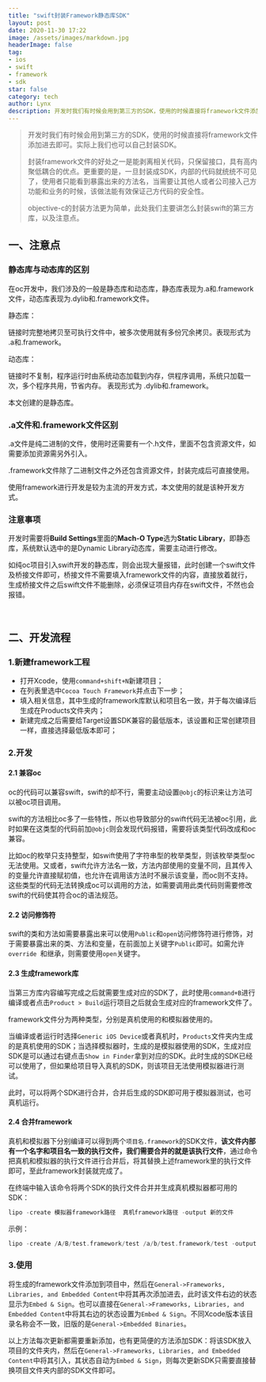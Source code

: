 ```yaml
---
title: "swift封装Framework静态库SDK"
layout: post
date: 2020-11-30 17:22
image: /assets/images/markdown.jpg
headerImage: false
tag:
- ios
- swift
- framework
- sdk
star: false
category: tech
author: Lynx
description: 开发时我们有时候会用到第三方的SDK，使用的时候直接将framework文件添加进去即可。实际上我们也可以自己封装SDK。
---
```




> 开发时我们有时候会用到第三方的SDK，使用的时候直接将framework文件添加进去即可。实际上我们也可以自己封装SDK。
>
> 封装framework文件的好处之一是能剥离相关代码，只保留接口，具有高内聚低耦合的优点。更重要的是，一旦封装成SDK，内部的代码就统统不可见了，使用者只能看到暴露出来的方法名，当需要让其他人或者公司接入己方功能和业务的时候，该做法能有效保证己方代码的安全性。
>
> objective-c的封装方法更为简单，此处我们主要讲怎么封装swift的第三方库，以及注意点。



## 一、注意点

### 静态库与动态库的区别

在oc开发中，我们涉及的一般是静态库和动态库，静态库表现为.a和.framework文件，动态库表现为.dylib和.framework文件。

静态库：

链接时完整地拷贝至可执行文件中，被多次使用就有多份冗余拷贝。表现形式为 .a和.framework。

动态库：

链接时不复制，程序运行时由系统动态加载到内存，供程序调用，系统只加载一次，多个程序共用，节省内存。 表现形式为 .dylib和.framework。

本文创建的是静态库。



### .a文件和.framework文件区别

.a文件是纯二进制的文件，使用时还需要有一个.h文件，里面不包含资源文件，如需要添加资源需另外引入。

.framework文件除了二进制文件之外还包含资源文件，封装完成后可直接使用。

使用framework进行开发是较为主流的开发方式，本文使用的就是该种开发方式。



### 注意事项

开发时需要将**Build Settings**里面的**Mach-O Type**选为**Static Library**，即静态库，系统默认选中的是Dynamic Library动态库，需要主动进行修改。

如纯oc项目引入swift开发的静态库，则会出现大量报错，此时创建一个swift文件及桥接文件即可，桥接文件不需要填入framework文件的内容，直接放着就行，生成桥接文件之后swift文件不能删除，必须保证项目内存在swift文件，不然也会报错。

<br>



## 二、开发流程

### 1.新建framework工程

- 打开Xcode，使用`command+shift+N`新建项目；
- 在列表里选中`Cocoa Touch Framework`并点击下一步；
- 填入相关信息，其中生成的framework库默认和项目名一致，并于每次编译后生成在Products文件夹内；
- 新建完成之后需要给Target设置SDK兼容的最低版本，该设置和正常创建项目一样，直接选择最低版本即可；



### 2.开发

#### 2.1 兼容oc

oc的代码可以兼容swift，swift的却不行，需要主动设置`@objc`的标识来让方法可以被oc项目调用。

swift的方法相比oc多了一些特性，所以也导致部分的swift代码无法被oc引用，此时如果在这类型的代码前加`@objc`则会发现代码报错，需要将该类型代码改成和oc兼容。

比如oc的枚举只支持整型，如swift使用了字符串型的枚举类型，则该枚举类型oc无法使用。又或者，swift允许方法名一致，方法内部使用的变量不同，且其传入的变量允许直接赋初值，也允许在调用该方法时不展示该变量，而oc则不支持。这些类型的代码无法转换成oc可以调用的方法，如需要调用此类代码则需要修改swift的代码使其符合oc的语法规范。



#### 2.2 访问修饰符

swift的类和方法如需要暴露出来可以使用`Public`和`open`访问修饰符进行修饰，对于需要暴露出来的类、方法和变量，在前面加上关键字`Public`即可。如需允许`override `和继承，则需要使用`open`关键字。



#### 2.3 生成framework库

当第三方库内容编写完成之后就需要生成对应的SDK了，此时使用`command+B`进行编译或者点击`Product > Build`运行项目之后就会生成对应的framework文件了。

framework文件分为两种类型，分别是真机使用的和模拟器使用的。

当编译或者运行时选择`Generic iOS Device`或者真机时，`Products`文件夹内生成的是真机使用的SDK；当选择模拟器时，生成的是模拟器使用的SDK，生成对应SDK是可以通过右键点击`Show in Finder`拿到对应的SDK。此时生成的SDK已经可以使用了，但如果给项目导入真机的SDK，则该项目无法使用模拟器进行测试。

此时，可以将两个SDK进行合并，合并后生成的SDK即可用于模拟器测试，也可真机运行。



#### 2.4 合并framework

真机和模拟器下分别编译可以得到两个`项目名.framework`的SDK文件，**该文件内部有一个名字和项目名一致的执行文件，我们需要合并的就是该执行文件**，通过命令把真机和模拟器的执行文件进行合并后，将其替换上述framework里的执行文件即可，至此framework封装就完成了。

在终端中输入该命令将两个SDK的执行文件合并并生成真机模拟器都可用的SDK：

~~~objective-c
lipo -create 模拟器framework路径  真机framework路径 -output 新的文件
~~~

示例：

```objective-c
lipo -create /A/B/test.framework/test /a/b/test.framework/test -output /C/D/test
```



### 3.使用

将生成的framework文件添加到项目中，然后在`General->Frameworks, Libraries, and Embedded Content`中将其再次添加进去，此时该文件右边的状态显示为`Embed & Sign`。也可以直接在`General->Frameworks, Libraries, and Embedded Content`中将其右边的状态设置为`Embed & Sign`。不同Xcode版本该目录名称会不一致，旧版的是`General->Embedded Binaries`。

以上方法每次更新都需要重新添加，也有更简便的方法添加SDK：将该SDK放入项目的文件夹内，然后在`General->Frameworks, Libraries, and Embedded Content`中将其引入，其状态自动为`Embed & Sign`，则每次更新SDK只需要直接替换项目文件夹内部的SDK文件即可。

